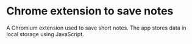 # Chrome extension to save notes

A Chromium extension used to save short notes. The app stores data in local storage using JavaScript.
